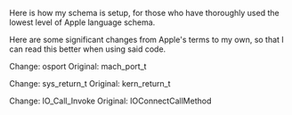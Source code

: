 Here is how my schema is setup, for those who have thoroughly used the lowest
level of Apple language schema.

Here are some significant changes from Apple's terms to my own, so that
I can read this better when using said code.

Change:
   osport
Original:
   mach_port_t

Change:
   sys_return_t 
Original:
   kern_return_t

Change:
   IO_Call_Invoke
Original:
   IOConnectCallMethod

